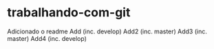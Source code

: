 # trabalhando-com-git
Adicionado o readme
Add (inc. develop)
Add2 (inc. master)
Add3 (inc. master)
Add4 (inc. develop)